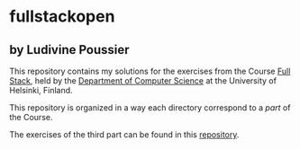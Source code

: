 # fullstackopen
## by Ludivine Poussier

This repository contains my solutions for the exercises from the Course [Full
Stack](https://fullstackopen.com/en/about), held by the [Department of Computer
Science](https://www.helsinki.fi/en/computer-science) at the University of
Helsinki, Finland.

This repository is organized in a way each directory correspond to a _part_ of
the Course.

The exercises of the third part can be found in this [repository](https://github.com/ludivinepoussier/fullstackopen-backend).

